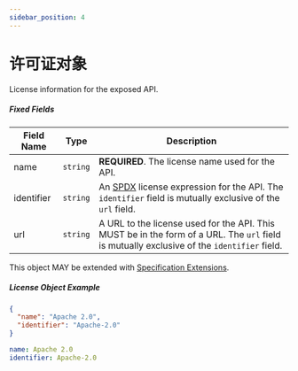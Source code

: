 ```yaml
---
sidebar_position: 4
---
```


# 许可证对象

License information for the exposed API.

##### Fixed Fields

| Field Name                                 |   Type   | Description                                                                                                                                                                   |
| ------------------------------------------ | :------: | ----------------------------------------------------------------------------------------------------------------------------------------------------------------------------- |
| <a name="licenseName"></a>name             | `string` | **REQUIRED**. The license name used for the API.                                                                                                                              |
| <a name="licenseIdentifier"></a>identifier | `string` | An [SPDX](https://spdx.org/spdx-specification-21-web-version#h.jxpfx0ykyb60) license expression for the API. The `identifier` field is mutually exclusive of the `url` field. |
| <a name="licenseUrl"></a>url               | `string` | A URL to the license used for the API. This MUST be in the form of a URL. The `url` field is mutually exclusive of the `identifier` field.                                    |

This object MAY be extended with [Specification Extensions](#specificationExtensions).

##### License Object Example

```json
{
  "name": "Apache 2.0",
  "identifier": "Apache-2.0"
}
```

```yaml
name: Apache 2.0
identifier: Apache-2.0
```
